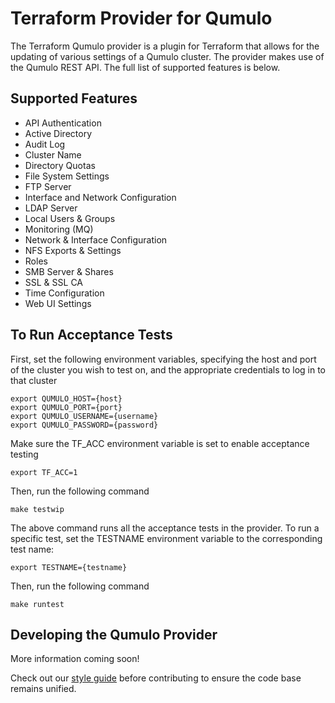 # Terraform Provider for Qumulo

The Terraform Qumulo provider is a plugin for Terraform that allows for the updating of various settings of a Qumulo cluster. The provider makes use of the Qumulo REST API. The full list of supported features is below.

## Supported Features
- API Authentication
- Active Directory
- Audit Log
- Cluster Name
- Directory Quotas
- File System Settings
- FTP Server
- Interface and Network Configuration
- LDAP Server
- Local Users & Groups
- Monitoring (MQ)
- Network & Interface Configuration
- NFS Exports & Settings
- Roles
- SMB Server & Shares
- SSL & SSL CA
- Time Configuration
- Web UI Settings

## To Run Acceptance Tests
First, set the following environment variables, specifying the host and port of the cluster you wish to test on, and the appropriate credentials to log in to that cluster

    export QUMULO_HOST={host}
    export QUMULO_PORT={port}
    export QUMULO_USERNAME={username}
    export QUMULO_PASSWORD={password}

Make sure the TF_ACC environment variable is set to enable acceptance testing

    export TF_ACC=1

Then, run the following command

    make testwip

The above command runs all the acceptance tests in the provider.
To run a specific test, set the TESTNAME environment variable to the corresponding test name:

    export TESTNAME={testname}

Then, run the following command

    make runtest

## Developing the Qumulo Provider

More information coming soon!

Check out our [style guide](/STYLE.md) before contributing to ensure the code base remains unified.
